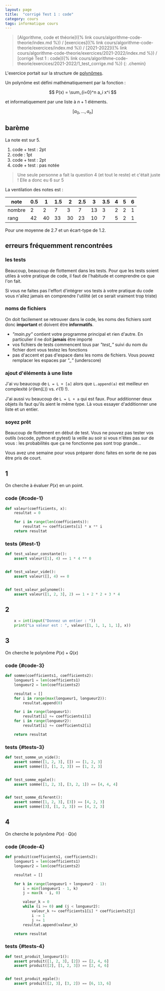 ```yaml
---
layout: page
title:  "corrigé Test 1 : code"
category: cours
tags: informatique cours 
---
```


> [Algorithme, code et théorie]({% link cours/algorithme-code-theorie/index.md %}) / [exercices]({% link cours/algorithme-code-theorie/exercices/index.md %}) / [2021-2022]({% link cours/algorithme-code-theorie/exercices/2021-2022/index.md %}) / [corrigé Test 1 : code]({% link cours/algorithme-code-theorie/exercices/2021-2022/1_test_corrige.md %})
{: .chemin}

L'exercice portait sur la structure de [polynômes](https://fr.wikipedia.org/wiki/Polyn%C3%B4me).

Un polynôme est défini mathématiquement par la fonction :

$$
P(x) = \sum_{i=0}^n a_i x^i
$$

et informatiquement par une liste à $n+1$ éléments.

$$
[a_0, \dots, a_n]
$$

## barème

La note est sur 5.

1. code + test : 2pt
2. code : 1pt
3. code + test : 2pt
4. code + test : pas notée

> Une seule personne a fait la question 4 (et tout le reste) et c'était juste ! Elle a donc eu 6 sur 5

La ventilation des notes est :

|note  | 0.5  | 1   | 1.5 | 2   | 2.5 | 3 | 3.5 | 4 | 5 | 6 |
-------|------|-----|-----|-----|-----|---|-----|---|---|---|
|nombre|2     |2    |7    |3    |7    |13 |  3  | 2 | 2 | 1 |
|rang  | 42   | 40  | 33  | 30  | 23  |10 | 7   | 5 | 2 | 1 |

Pour une moyenne de 2.7 et un écart-type de 1.2.

## erreurs fréquemment rencontrées

### les tests

Beaucoup, beaucoup de flottement dans les tests. Pour que les tests soient utiles à votre pratique de code, il faut de l'habitude et comprendre ce que l'on fait.

Si vous ne faites pas l'effort d'intégrer vos tests à votre pratique du code vous n'allez jamais en comprendre l'utilité (et ce serait vraiment trop triste)

### noms de fichiers

On doit facilement se retrouver dans le code, les noms des fichiers sont donc **important** et doivent être **informatifs**.

* *"main.py"* contient votre programme principal et rien d'autre. En particulier il ne doit **jamais** être importé
* vos fichiers de tests commencent tous par *"test_"* suivi du nom du fichier dont vous testez les fonctions
* pas d'accent et pas d'espace dans les noms de fichiers. Vous pouvez remplacer les espaces par *"_"* (underscore)

### ajout d'éléments à une liste

J'ai vu beaucoup de `L = L + [a]` alors que `L.append(a)` est meilleur en complexité ($\mathcal{O}(\mbox{len}(L))$ vs. $\mathcal{O}(1)$ !).

J'ai aussi vu beaucoup de `L = L + a` qui est faux. Pour additionner deux objets ils faut qu'ils aient le même type. Là vous essayer d'additionner une liste et un entier.

### soyez prêt

Beaucoup de flottement en début de test. Vous ne pouvez pas tester vos outils (vscode, python et pytest) la veille au soir si vous n'êtes pas sur de vous : les probabilités que ça ne fonctionne pas sont trop grande...

Vous avez une semaine pour vous préparer donc faites en sorte de ne pas être pris de court.

## 1

On cherche à évaluer $P(x)$ en un point.

### code {#code-1}

```python
def valeur(coefficients, x):
    resultat = 0

    for i in range(len(coefficients)):
        resultat += coefficients[i] * x ** i
    return resultat

```

### tests {#test-1}

```python
def test_valeur_constante():
    assert valeur([1], 4) == 1 * 4 ** 0


def test_valeur_vide():
    assert valeur([], 4) == 0


def test_valeur_polynome():
    assert valeur([1, 2, 3], 2) == 1 + 2 * 2 + 3 * 4

```

## 2

```python
    x = int(input("Donnez un entier : "))
    print("La valeur est : ", valeur([1, 1, 1, 1, 1], x))

```

## 3

On cherche le polynôme $P(x) + Q(x)$

### code {#code-3}

```python
def somme(coefficients1, coefficients2):
    longueur1 = len(coefficients1)
    longueur2 = len(coefficients2)

    resultat = []
    for i in range(max(longueur1, longueur2)):
        resultat.append(0)

    for i in range(longueur1):
        resultat[i] += coefficients1[i]
    for i in range(longueur2):
        resultat[i] += coefficients2[i]

    return resultat

```

### tests {#tests-3}

```python
def test_somme_un_vide():
    assert somme([1, 2, 3], []) == [1, 2, 3]
    assert somme([], [1, 2, 3]) == [1, 2, 3]


def test_somme_egale():
    assert somme([1, 2, 3], [3, 2, 1]) == [4, 4, 4]


def test_somme_diferent():
    assert somme([1, 2, 3], [3]) == [4, 2, 3]
    assert somme([3], [1, 2, 3]) == [4, 2, 3]

```

## 4

On cherche le polynôme $P(x) \cdot Q(x)$

### code {#code-4}

```python
def produit(coefficients1, coefficients2):
    longueur1 = len(coefficients1)
    longueur2 = len(coefficients2)

    resultat = []

    for k in range(longueur1 + longueur2 - 1):
        i = min(longueur1 - 1, k)
        j = max(k - i, 0)

        valeur_k = 0
        while (i >= 0) and (j < longueur2):
            valeur_k += coefficients1[i] * coefficients2[j]
            i -= 1
            j += 1
        resultat.append(valeur_k)

    return resultat

```

### tests {#tests-4}

```python
def test_produit_longueur1():
    assert produit([1, 2, 3], [2]) == [2, 4, 6]
    assert produit([2], [1, 2, 3]) == [2, 4, 6]


def test_produit_egale():
    assert produit([2, 3], [3, 2]) == [6, 13, 6]

```
